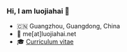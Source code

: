 ### Hi, I am luojiahai 👋

- 🇨🇳 Guangzhou, Guangdong, China
- 📧 me[at]luojiahai.net
- 🎓 [Curriculum vitae](https://luojiahai.net/cv/)

<!--
**luojiahai/luojiahai** is a ✨ _special_ ✨ repository because its `README.md` (this file) appears on your GitHub profile.

Here are some ideas to get you started:

- 🔭 I’m currently working on ...
- 🌱 I’m currently learning ...
- 👯 I’m looking to collaborate on ...
- 🤔 I’m looking for help with ...
- 💬 Ask me about ...
- 📫 How to reach me: ...
- 😄 Pronouns: ...
- ⚡ Fun fact: ...
-->
